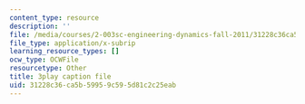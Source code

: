 ```yaml
---
content_type: resource
description: ''
file: /media/courses/2-003sc-engineering-dynamics-fall-2011/31228c36ca5b59959c595d81c2c25eab_9CPA6WG6mRo.vtt
file_type: application/x-subrip
learning_resource_types: []
ocw_type: OCWFile
resourcetype: Other
title: 3play caption file
uid: 31228c36-ca5b-5995-9c59-5d81c2c25eab
---
```

